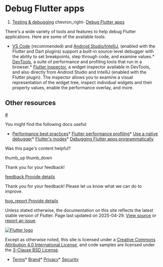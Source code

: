 Debug Flutter apps
==================

1. [Testing & debugging](/testing) chevron\_right- [Debug Flutter apps](/testing/debugging)

There's a wide variety of tools and features to help debug Flutter applications. Here are some of the available tools:

* [VS Code](/tools/vs-code#run-app-with-breakpoints) (recommended) and [Android Studio/IntelliJ](/tools/android-studio#run-app-with-breakpoints), (enabled with the Flutter and Dart plugins) support a built-in source-level debugger with the ability to set breakpoints, step through code, and examine values.* [DevTools](/tools/devtools), a suite of performance and profiling tools that run in a browser.* [Flutter inspector](/tools/devtools/inspector), a widget inspector available in DevTools, and also directly from Android Studio and IntelliJ (enabled with the Flutter plugin). The inspector allows you to examine a visual representation of the widget tree, inspect individual widgets and their property values, enable the performance overlay, and more.

Other resources
---------------

[#](#other-resources)

You might find the following docs useful:

* [Performance best practices](/perf/best-practices)* [Flutter performance profiling](/perf/ui-performance)* [Use a native debugger](/testing/native-debugging)* [Flutter's modes](/testing/build-modes)* [Debugging Flutter apps programmatically](/testing/code-debugging)

Was this page's content helpful?

thumb\_up thumb\_down

Thank you for your feedback!

 [feedback Provide details](https://github.com/flutter/website/issues/new?template=1_page_issue.yml&&page-url=https://docs.flutter.dev/testing/debugging/&page-source=https://github.com/flutter/website/tree/main/src/content/testing/debugging.md)

Thank you for your feedback! Please let us know what we can do to improve.

 [bug\_report Provide details](https://github.com/flutter/website/issues/new?template=1_page_issue.yml&&page-url=https://docs.flutter.dev/testing/debugging/&page-source=https://github.com/flutter/website/tree/main/src/content/testing/debugging.md)

Unless stated otherwise, the documentation on this site reflects the latest stable version of Flutter. Page last updated on 2025-04-29. [View source](https://github.com/flutter/website/tree/main/src/content/testing/debugging.md) or [report an issue](https://github.com/flutter/website/issues/new?template=1_page_issue.yml&&page-url=https://docs.flutter.dev/testing/debugging/&page-source=https://github.com/flutter/website/tree/main/src/content/testing/debugging.md "Report an issue with this page").

[![Flutter logo](/assets/images/branding/flutter/logo+text/horizontal/white.svg)](https://flutter.dev)

Except as otherwise noted, this site is licensed under a [Creative Commons Attribution 4.0 International License](https://creativecommons.org/licenses/by/4.0/), and code samples are licensed under the [3-Clause BSD License](https://opensource.org/licenses/BSD-3-Clause).

* [Terms](/tos "Terms of use")* [Brand](/brand "Brand usage guidelines")* [Privacy](https://policies.google.com/privacy "Privacy policy")* [Security](/security "Security philosophy and practices")

   